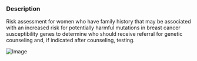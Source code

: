 ### Description

Risk assessment for women who have family history that may be associated with an increased risk for potentially harmful mutations in breast cancer susceptibility genes to determine who should receive referral for genetic counseling and, if indicated after counseling, testing.

![Image](flow-GeneticRiskReferral.png)